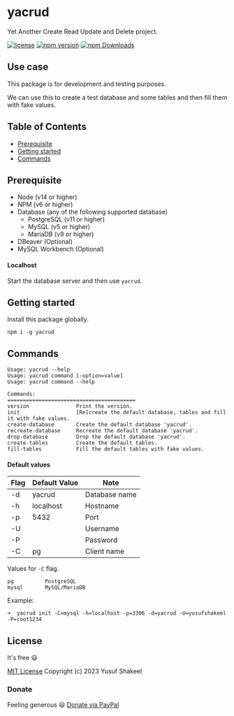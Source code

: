 # yacrud
Yet Another Create Read Update and Delete project.

[![license](https://img.shields.io/badge/license-MIT-blue.svg)](https://github.com/yusufshakeel/yacrud)
[![npm version](https://img.shields.io/badge/npm-0.8.0-blue.svg)](https://www.npmjs.com/package/yacrud)
[![npm Downloads](https://img.shields.io/npm/dm/yacrud.svg)](https://www.npmjs.com/package/yacrud)

## Use case

This package is for development and testing purposes.

We can use this to create a test database and some tables and then fill them with fake values.

## Table of Contents

* [Prerequisite](#prerequisite)
* [Getting started](#getting-started)
* [Commands](#commands)

## Prerequisite

* Node (v14 or higher)
* NPM (v6 or higher)
* Database (any of the following supported database)
  * PostgreSQL (v11 or higher)
  * MySQL (v5 or higher)
  * MariaDB (v9 or higher)
* DBeaver (Optional)
* MySQL Workbench (Optional)

#### Localhost

Start the database server and then use `yacrud`.

## Getting started

Install this package globally.

```shell
npm i -g yacrud
```

## Commands

```shell
Usage: yacrud --help
Usage: yacrud command [-option=value]
Usage: yacrud command --help

Commands:
=========================================
version               Print the version.
init                  [Re]create the default database, tables and fill it with fake values.
create-database       Create the default database 'yacrud'.
recreate-database     Recreate the default database 'yacrud'.
drop-database         Drop the default database 'yacrud'.
create-tables         Create the default tables.
fill-tables           Fill the default tables with fake values.
```

#### Default values
| Flag | Default Value | Note          |
|------|---------------|---------------|
| -d   | yacrud        | Database name |
| -h   | localhost     | Hostname      |
| -p   | 5432          | Port          |
| -U   |               | Username      |
| -P   |               | Password      |
| -C   | pg            | Client name   |

Values for `-C` flag.
```
pg          PostgreSQL
mysql       MySQL/MariaDB
```

Example:
```shell
➜  yacrud init -C=mysql -h=localhost -p=3306 -d=yacrud -U=yusufshakeel -P=root1234
```

## License

It's free :smiley:

[MIT License](https://github.com/yusufshakeel/yacrud/blob/main/LICENSE) Copyright (c) 2023 Yusuf Shakeel

### Donate

Feeling generous :smiley: [Donate via PayPal](https://www.paypal.me/yusufshakeel)